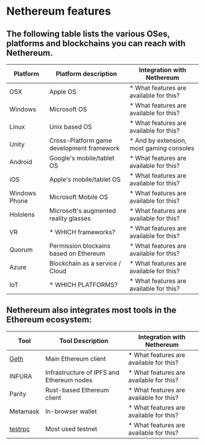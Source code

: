 
# Nethereum features

## The following table lists the various OSes, platforms and blockchains you can reach with Nethereum.

| Platform | Platform description | Integration with Nethereum |
| -------- | ----------- | ---------------- |
| OSX      | Apple OS | * What features are available for this? |
| Windows  | Microsoft OS | * What features are available for this? |
| Linux    | Unix based OS | * What features are available for this? |
| Unity    | Cross-Platform game development framework | * And by extension, most gaming consoles |
| Android  | Google's mobile/tablet OS | * What features are available for this? |
| iOS      | Apple's mobile/tablet OS | * What features are available for this? |
| Windows Phone  | Microsoft Mobile OS | * What features are available for this? |
| Hololens   | Microsoft's augmented reality glasses | * What features are available for this? |
| VR  | * WHICH frameworks? | * What features are available for this? |
| Quorum    | Permission blockains based on Ethereum | * What features are available for this? |
| Azure      | Blockchain as a service / Cloud | * What features are available for this? |
|  IoT | * WHICH PLATFORMS? | * What features are available for this? |

## Nethereum also integrates most tools in the Ethereum ecosystem:

| Tool | Tool Description | Integration with Nethereum |
| -------- | ----------- | --------------- |
| [Geth](/ethereum-and-clients/geth.md)      | Main Ethereum client | * What features are available for this? |
| INFURA      | Infrastructure of IPFS and Ethereum nodes | * What features are available for this? |
| Parity  | Rust-based Ethereum client | * What features are available for this? |
| Metamask    | In-browser wallet | * What features are available for this? |
| [testrpc](/ethereum-and-clients/test-rpc.md)  | Most used testnet | * What features are available for this? |


